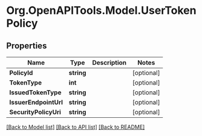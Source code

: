 # Org.OpenAPITools.Model.UserTokenPolicy

## Properties

Name | Type | Description | Notes
------------ | ------------- | ------------- | -------------
**PolicyId** | **string** |  | [optional] 
**TokenType** | **int** |  | [optional] 
**IssuedTokenType** | **string** |  | [optional] 
**IssuerEndpointUrl** | **string** |  | [optional] 
**SecurityPolicyUri** | **string** |  | [optional] 

[[Back to Model list]](../README.md#documentation-for-models) [[Back to API list]](../README.md#documentation-for-api-endpoints) [[Back to README]](../README.md)

